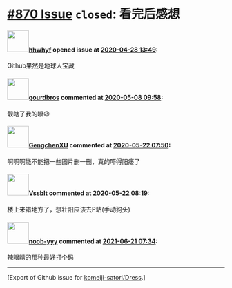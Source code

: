# [\#870 Issue](https://github.com/komeiji-satori/Dress/issues/870) `closed`: 看完后感想

#### <img src="https://avatars.githubusercontent.com/u/62132850?u=832b2805f599f888248b64761ac5990ca28a6116&v=4" width="50">[hhwhyf](https://github.com/hhwhyf) opened issue at [2020-04-28 13:49](https://github.com/komeiji-satori/Dress/issues/870):

 Github果然是地球人宝藏 

#### <img src="https://avatars.githubusercontent.com/u/7698390?u=aaf10a15608fcd17c82f1cd13c824f5ac95a6231&v=4" width="50">[gourdbros](https://github.com/gourdbros) commented at [2020-05-08 09:58](https://github.com/komeiji-satori/Dress/issues/870#issuecomment-625739817):

靓瞎了我的眼😆

#### <img src="https://avatars.githubusercontent.com/u/56543168?u=c9f1b9145622da4ae27faea00e3943d228147644&v=4" width="50">[GengchenXU](https://github.com/GengchenXU) commented at [2020-05-22 07:50](https://github.com/komeiji-satori/Dress/issues/870#issuecomment-632551253):

啊啊啊能不能把一些图片删一删，真的吓得阳痿了

#### <img src="https://avatars.githubusercontent.com/u/35415088?v=4" width="50">[Vssblt](https://github.com/Vssblt) commented at [2020-05-22 08:19](https://github.com/komeiji-satori/Dress/issues/870#issuecomment-632564657):

楼上来错地方了，想壮阳应该去P站(手动狗头)

#### <img src="https://avatars.githubusercontent.com/u/56956860?u=2907967db1f04beee8316282fd21a649477b8ca2&v=4" width="50">[noob-yyy](https://github.com/noob-yyy) commented at [2021-06-21 07:34](https://github.com/komeiji-satori/Dress/issues/870#issuecomment-864801196):

辣眼睛的那种最好打个码


-------------------------------------------------------------------------------



[Export of Github issue for [komeiji-satori/Dress](https://github.com/komeiji-satori/Dress).]
